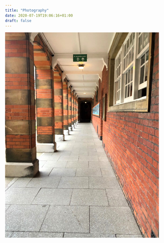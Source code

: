```yaml
---
title: "Photography"
date: 2020-07-19T19:06:16+01:00
draft: false
---
```


![Drawing 14](mckinsey.jpeg)
